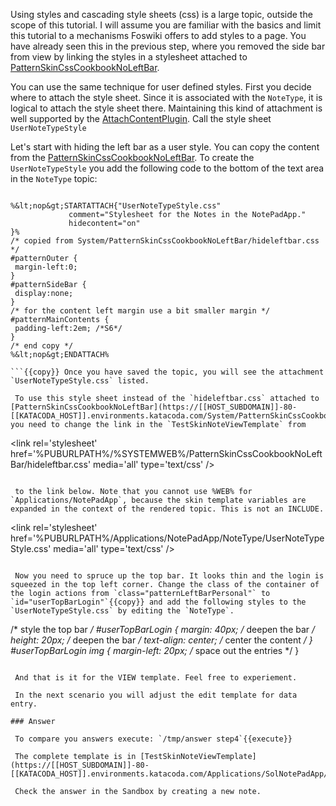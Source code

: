  Using styles and cascading style sheets (css) is a large topic, outside the scope of this tutorial. I will assume you are familiar with the basics and limit this tutorial to a mechanisms Foswiki offers to add styles to a page. You have already seen this in the previous step, where you removed the side bar from view by linking the styles in a stylesheet attached to [PatternSkinCssCookbookNoLeftBar](https://[[HOST_SUBDOMAIN]]-80-[[KATACODA_HOST]].environments.katacoda.com/System/PatternSkinCssCookbookNoLeftBar).

 You can use the same technique for user defined styles. First you decide where to attach the style sheet. Since it is associated with the `NoteType`, it is logical to attach the style sheet there. Maintaining this kind of attachment is well supported by the [AttachContentPlugin](https://[[HOST_SUBDOMAIN]]-80-[[KATACODA_HOST]].environments.katacoda.com/System/AttachContentPlugin). Call the style sheet `UserNoteTypeStyle`

 Let's start with hiding the left bar as a user style. You can copy the content from the [PatternSkinCssCookbookNoLeftBar](https://[[HOST_SUBDOMAIN]]-80-[[KATACODA_HOST]].environments.katacoda.com/System/PatternSkinCssCookbookNoLeftBar). To create the `UserNoteTypeStyle` you add the following code to the bottom of the text area in the `NoteType` topic:
```

%&lt;nop&gt;STARTATTACH{"UserNoteTypeStyle.css"
             comment="Stylesheet for the Notes in the NotePadApp."
             hidecontent="on"
}%
/* copied from System/PatternSkinCssCookbookNoLeftBar/hideleftbar.css */
#patternOuter {
 margin-left:0;
}
#patternSideBar {
 display:none;
}
/* for the content left margin use a bit smaller margin */
#patternMainContents {
 padding-left:2em; /*S6*/
}
/* end copy */
%&lt;nop&gt;ENDATTACH%

```{{copy}} Once you have saved the topic, you will see the attachment `UserNoteTypeStyle.css` listed.

 To use this style sheet instead of the `hideleftbar.css` attached to [PatternSkinCssCookbookNoLeftBar](https://[[HOST_SUBDOMAIN]]-80-[[KATACODA_HOST]].environments.katacoda.com/System/PatternSkinCssCookbookNoLeftBar) you need to change the link in the `TestSkinNoteViewTemplate` from
```

&lt;link rel='stylesheet' href='%PUBURLPATH%/%SYSTEMWEB%/PatternSkinCssCookbookNoLeftBar/hideleftbar.css' media='all' type='text/css' /&gt;

```

 to the link below. Note that you cannot use %WEB% for `Applications/NotePadApp`, because the skin template variables are expanded in the context of the rendered topic. This is not an INCLUDE.
```

&lt;link rel='stylesheet' href='%PUBURLPATH%/Applications/NotePadApp/NoteType/UserNoteTypeStyle.css' media='all' type='text/css' /&gt;

```{{copy}}

 Now you need to spruce up the top bar. It looks thin and the login is squeezed in the top left corner. Change the class of the container of the login actions from `class="patternLeftBarPersonal"` to `id="userTopBarLogin"`{{copy}} and add the following styles to the `UserNoteTypeStyle.css` by editing the `NoteType`.
```

/* style the top bar */
#userTopBarLogin {
          margin: 40px;       /* deepen the bar */
          height: 20px;       /* deepen the bar */
          text-align: center; /* center the content */
}
#userTopBarLogin img {
          margin-left: 20px; /* space out the entries */
}

```{{copy}}

 And that is it for the VIEW template. Feel free to experiement.

 In the next scenario you will adjust the edit template for data entry.

### Answer	

 To compare you answers execute: `/tmp/answer step4`{{execute}}

 The complete template is in [TestSkinNoteViewTemplate](https://[[HOST_SUBDOMAIN]]-80-[[KATACODA_HOST]].environments.katacoda.com/Applications/SolNotePadApp/TestSkinNoteViewTemplate).

 Check the answer in the Sandbox by creating a new note.

